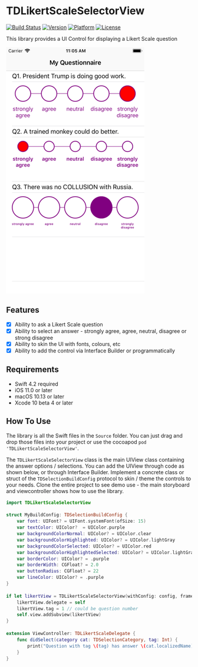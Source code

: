 # TDLikertScaleSelectorView

[![Build Status](http://img.shields.io/travis/elprl/TDLikertScaleSelectorView/master.svg?style=flat)](https://travis-ci.org/elprl/TDLikertScaleSelectorView)
[![Version](https://img.shields.io/cocoapods/v/TDLikertScaleSelectorView.svg?style=flat)](http://cocoapods.org/pods/TDLikertScaleSelectorView)
[![Platform](https://img.shields.io/cocoapods/p/TDLikertScaleSelectorView.svg?style=flat)](http://cocoapods.org/pods/TDLikertScaleSelectorView)
[![License](https://img.shields.io/cocoapods/l/TDLikertScaleSelectorView.svg?style=flat)](https://github.com/elprl/TDLikertScaleSelectorView/blob/master/LICENSE)

This library provides a UI Control for displaying a Likert Scale question

[![](https://github.com/elprl/TDLikertScaleSelectorView/raw/master/screenshot.png)](https://github.com/elprl/TDLikertScaleSelectorView/raw/master/screenshot.png)

## Features

- [x] Ability to ask a Likert Scale question
- [x] Ability to select an answer - strongly agree, agree, neutral, disagree or strong disagree
- [x] Ability to skin the UI with fonts, colours, etc
- [x] Ability to add the control via Interface Builder or programmatically

## Requirements

- Swift 4.2 required
- iOS 11.0 or later
- macOS 10.13 or later
- Xcode 10 beta 4 or later

## How To Use
The library is all the Swift files in the `Source` folder. You can just drag and drop those files into your project or use the cocoapod `pod 'TDLikertScaleSelectorView'`.

The `TDLikertScaleSelectorView` class is the main UIView class containing the answer options / selections. You can add the UIView through code as shown below, or through Interface Builder. Implement a concrete class or struct of the `TDSelectionBuildConfig` protocol to skin / theme the controls to your needs. Clone the entire project to see demo use - the main storyboard and viewcontroller shows how to use the library. 


```swift
import TDLikertScaleSelectorView

struct MyBuildConfig: TDSelectionBuildConfig {
    var font: UIFont? = UIFont.systemFont(ofSize: 15)
    var textColor: UIColor?  = UIColor.purple
    var backgroundColorNormal: UIColor? = UIColor.clear
    var backgroundColorHighlighted: UIColor? = UIColor.lightGray
    var backgroundColorSelected: UIColor? = UIColor.red
    var backgroundColorHighlightedSelected: UIColor? = UIColor.lightGray
    var borderColor: UIColor? = .purple
    var borderWidth: CGFloat? = 2.0
    var buttonRadius: CGFloat? = 22
    var lineColor: UIColor? = .purple
}
    
if let likertView = TDLikertScaleSelectorView(withConfig: config, frame: CGRect.zero) {
    likertView.delegate = self
    likertView.tag = 1 // could be question number
    self.view.addSubview(likertView)
}

extension ViewController: TDLikertScaleDelegate {
    func didSelect(category cat: TDSelectionCategory, tag: Int) {
        print("Question with tag \(tag) has answer \(cat.localizedName)")
    }
}

```

